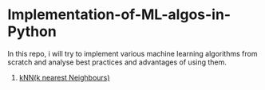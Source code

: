 # Implementation-of-ML-algos-in-Python
In this repo, i will try to implement various machine learning algorithms from scratch and analyse best practices and advantages of using them.
1. [kNN(k nearest Neighbours)](https://github.com/jyotipmahes/Implementation-of-ML-algos-in-Python/blob/master/k-NN%20.ipynb)
